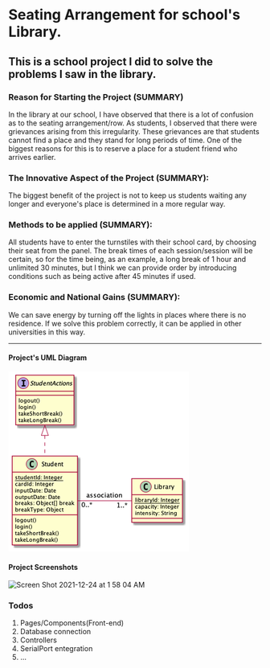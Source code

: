 # Seating Arrangement for school's Library.

## This is a school project I did to solve the problems I saw in the library.

### Reason for Starting the Project (SUMMARY)
In the library at our school, I have observed that there is a lot of confusion as to the seating arrangement/row. As students, I observed that there were grievances arising from this irregularity. These grievances are that students cannot find a place and they stand for long periods of time. One of the biggest reasons for this is to reserve a place for a student friend who arrives earlier.

### The Innovative Aspect of the Project (SUMMARY):
The biggest benefit of the project is not to keep us students waiting any longer and everyone's place is determined in a more regular way.

### Methods to be applied (SUMMARY):
All students have to enter the turnstiles with their school card, by choosing their seat from the panel. The break times of each session/session will be certain, so for the time being, as an example, a long break of 1 hour and unlimited 30 minutes, but I think we can provide order by introducing conditions such as being active after 45 minutes if used.

### Economic and National Gains (SUMMARY): 
We can save energy by turning off the lights in places where there is no residence. If we solve this problem correctly, it can be applied in other universities in this way.


---


#### **Project's UML Diagram**

![Project's UML Diagram](https://raw.githubusercontent.com/cihat/seating-arrangement/master/architecture/project_uml.png)

#### Project Screenshots
<img width="1678" alt="Screen Shot 2021-12-24 at 1 58 04 AM" src="https://user-images.githubusercontent.com/57585087/147297962-d8a753a7-9eab-497d-9f6f-b369b36d0417.png">


### Todos

1. Pages/Components(Front-end)
2. Database connection
3. Controllers
4. SerialPort entegration
5. ...